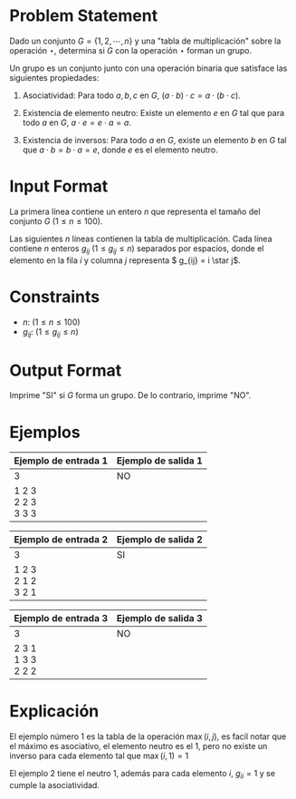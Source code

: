 # Problem Statement

Dado un conjunto $G = \{ 1,2, \cdots,n\}$ y una "tabla de multiplicación" sobre la operación $\star$, determina si $G$ con la operación $\star$ forman un grupo.

Un grupo es un conjunto junto con una operación binaria que satisface las siguientes propiedades:

1. Asociatividad: Para todo $a, b, c$ en $G$, $(a \cdot b) \cdot c = a \cdot (b \cdot c)$.

2. Existencia de elemento neutro: Existe un elemento $e$ en $G$ tal que para todo $a$ en $G$, $a \cdot e = e \cdot a = a$.

3. Existencia de inversos: Para todo $a$ en $G$, existe un elemento $b$ en $G$ tal que $a \cdot b = b \cdot a = e$, donde $e$ es el elemento neutro.


# Input Format

La primera línea contiene un entero $n$ que representa el tamaño del conjunto $G$ ($1 \leq n \leq 100$).

Las siguientes $n$ líneas contienen la tabla de multiplicación. Cada línea contiene $n$ enteros $g_{ij}$ $(1 \leq g_{ij} \leq n)$ separados por espacios, donde el elemento en la fila $i$ y columna $j$ representa $ g_{ij} = i \star j$.


# Constraints
- $n$:  ($1 \leq n \leq 100$)
- $g_{ij}$: ($1 \leq g_{ij} \leq n$)


# Output Format

Imprime "SI" si $G$ forma un grupo. De lo contrario, imprime "NO". 

# Ejemplos
| Ejemplo de entrada 1    | Ejemplo de salida 1 |
| ----------------------- | ------------------- |
| 3                       | NO                  |
| 1 2 3<br>2 2 3<br>3 3 3 |                     |

| Ejemplo de entrada 2    | Ejemplo de salida 2 |
| ----------------------- | ------------------- |
| 3                       | SI                  |
| 1 2 3<br>2 1 2<br>3 2 1 |                     |

| Ejemplo de entrada 3    | Ejemplo de salida 3 |
| ----------------------- | ------------------- |
| 3                       | NO                  |
| 2 3 1<br>1 3 3<br>2 2 2 |                     |

# Explicación
El ejemplo número 1 es la tabla de la operación $\max(i,j)$, es facil notar que el máximo es asociativo, el elemento neutro es el $1$, pero no existe un inverso para cada elemento tal que $\max(i,1) = 1$

El ejemplo 2 tiene el neutro 1, además para cada elemento $i$, $g_{ii}=1$ y se cumple la asociatividad.